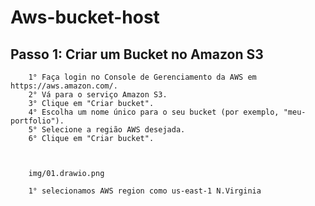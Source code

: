 # Aws-bucket-host

   ## Passo 1: Criar um Bucket no Amazon S3
  
        1° Faça login no Console de Gerenciamento da AWS em https://aws.amazon.com/.
        2° Vá para o serviço Amazon S3.
        3° Clique em "Criar bucket".
        4° Escolha um nome único para o seu bucket (por exemplo, "meu-portfolio").
        5° Selecione a região AWS desejada.
        6° Clique em "Criar bucket".



        img/01.drawio.png

        1° selecionamos AWS region como us-east-1 N.Virginia



